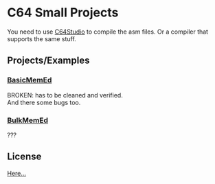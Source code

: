 # C64 Small Projects

You need to use [C64Studio](https://github.com/GeorgRottensteiner/C64Studio) to compile the asm files.
Or a compiler that supports the same stuff.

## Projects/Examples

### [BasicMemEd](BasicMemEd.bas)
BROKEN: has to be cleaned and verified.<br>
And there some bugs too.

### [BulkMemEd](BasicMemEd.bas)
???

## License
[Here...](LICENSE)
